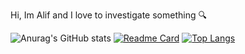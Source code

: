 Hi, Im Alif and I love to investigate something 🔍 

![Anurag's GitHub stats](https://github-readme-stats.vercel.app/api?username=F4KEHOOMAN&show_icons=true&theme=dracula)
[![Readme Card](https://github-readme-stats.vercel.app/api/pin/?username=F4KEHOOMAN&repo=github-readme-stats)](https://github.com/anuraghazra/github-readme-stats)
[![Top Langs](https://github-readme-stats.vercel.app/api/top-langs/?username=F4KEHOOMAN&layout=compact)](https://github.com/anuraghazra/github-readme-stats)
